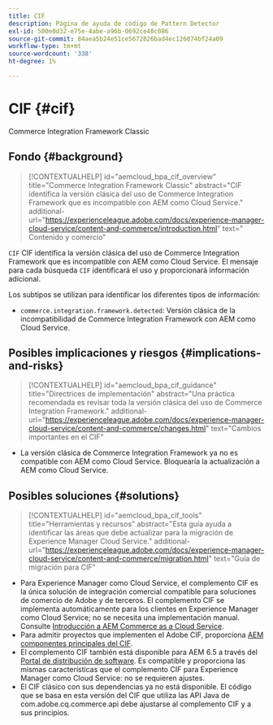 ```yaml
---
title: CIF
description: Página de ayuda de código de Pattern Detector
exl-id: 500e0d32-e75e-4abe-a96b-0692ce40c086
source-git-commit: 84aea5b24e51ce5672826bad4ec126074bf24a09
workflow-type: tm+mt
source-wordcount: '338'
ht-degree: 1%

---
```


# CIF {#cif}

Commerce Integration Framework Classic

## Fondo {#background}

>[!CONTEXTUALHELP]
>id="aemcloud_bpa_cif_overview"
>title="Commerce Integration Framework Classic"
>abstract="CIF identifica la versión clásica del uso de Commerce Integration Framework que es incompatible con AEM como Cloud Service."
>additional-url="https://experienceleague.adobe.com/docs/experience-manager-cloud-service/content-and-commerce/introduction.html" text=" Contenido y comercio"

`CIF` CIF identifica la versión clásica del uso de Commerce Integration Framework que es incompatible con AEM como Cloud Service. El mensaje para cada búsqueda `CIF` identificará el uso y proporcionará información adicional.

Los subtipos se utilizan para identificar los diferentes tipos de información:

* `commerce.integration.framework.detected`: Versión clásica de la incompatibilidad de Commerce Integration Framework con AEM como Cloud Service.


## Posibles implicaciones y riesgos {#implications-and-risks}

>[!CONTEXTUALHELP]
>id="aemcloud_bpa_cif_guidance"
>title="Directrices de implementación"
>abstract="Una práctica recomendada es revisar toda la versión clásica del uso de Commerce Integration Framework."
>additional-url="https://experienceleague.adobe.com/docs/experience-manager-cloud-service/content-and-commerce/changes.html" text="Cambios importantes en el CIF"

* La versión clásica de Commerce Integration Framework ya no es compatible con AEM como Cloud Service. Bloquearía la actualización a AEM como Cloud Service.

## Posibles soluciones {#solutions}

>[!CONTEXTUALHELP]
>id="aemcloud_bpa_cif_tools"
>title="Herramientas y recursos"
>abstract="Esta guía ayuda a identificar las áreas que debe actualizar para la migración de Experience Manager Cloud Service."
>additional-url="https://experienceleague.adobe.com/docs/experience-manager-cloud-service/content-and-commerce/migration.html" text="Guía de migración para CIF"

* Para Experience Manager como Cloud Service, el complemento CIF es la única solución de integración comercial compatible para soluciones de comercio de Adobe y de terceros. El complemento CIF se implementa automáticamente para los clientes en Experience Manager como Cloud Service; no se necesita una implementación manual. Consulte [Introducción a AEM Commerce as a Cloud Service](https://experienceleague.adobe.com/docs/experience-manager-cloud-service/content-and-commerce/storefront/getting-started.html).
* Para admitir proyectos que implementen el Adobe CIF, proporciona [AEM componentes principales del CIF](https://github.com/adobe/aem-core-cif-components).
* El complemento CIF también está disponible para AEM 6.5 a través del [Portal de distribución de software](https://experience.adobe.com/#/downloads/content/software-distribution/en/aem.html). Es compatible y proporciona las mismas características que el complemento CIF para Experience Manager como Cloud Service: no se requieren ajustes.
* El CIF clásico con sus dependencias ya no está disponible. El código que se basa en esta versión del CIF que utiliza las API Java de com.adobe.cq.commerce.api debe ajustarse al complemento CIF y a sus principios.
